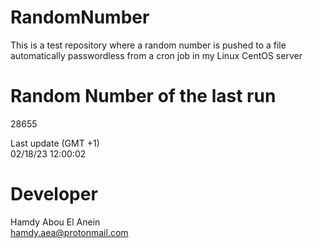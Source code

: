 # RandomNumber    
This is a test repository where a random number is pushed to a file automatically passwordless from a cron job in my Linux CentOS server    
# Random Number of the last run   
28655
      
Last update (GMT +1)    
02/18/23 12:00:02
# Developer    
Hamdy Abou El Anein   
hamdy.aea@protonmail.com
